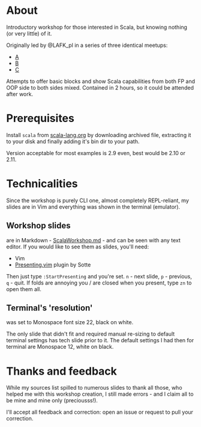 # About

Introductory workshop for those interested in Scala, but knowing nothing (or very little) of it.

Originally led by @LAFK_pl in a series of three identical meetups:
* [A](http://www.meetup.com/Lambda-Lounge-Krakow/events/222286731/)
* [B](http://www.meetup.com/Lambda-Lounge-Krakow/events/222286776/)
* [C](http://www.meetup.com/Lambda-Lounge-Krakow/events/222286818/)

Attempts to offer basic blocks and show Scala capabilities from both FP and OOP side to both sides mixed.
Contained in 2 hours, so it could be attended after work.

# Prerequisites

Install `scala` from [scala-lang.org](http://scala-lang.org) by downloading archived file, extracting it to your disk and finally adding it's bin dir to your path.

Version acceptable for most examples is 2.9 even, best would be 2.10 or 2.11.

# Technicalities
Since the workshop is purely CLI one, almost completely REPL-reliant, my slides are in Vim and everything was shown in the terminal (emulator).

## Workshop slides
are in Markdown - [ScalaWorkshop.md](https://github.com/lambda-lounge-krakow/scala-intro-4-complete-newbies/blob/master/ScalaWorkshop.md) - and can be seen with any text editor. If you would like to see them as slides, you'll need:
* Vim
* [Presenting.vim](https://github.com/sotte/presenting.vim) plugin by Sotte

Then just type `:StartPresenting` and you're set. `n` - next slide, `p` - previous, `q` - quit.
If folds are annoying you / are closed when you present, type `zn` to open them all.

## Terminal's 'resolution'
was set to Monospace font size 22, black on white.

The only slide that didn't fit and required manual re-sizing to default terminal settings has tech slide prior to it.
The default settings I had then for terminal are Monospace 12, white on black.

# Thanks and feedback
While my sources list spilled to numerous slides to thank all those, who helped me with this workshop creation, I still made errors - and I claim all to be mine and mine only (preciousss!). 

I'll accept all feedback and correction: open an issue or request to pull your correction.
